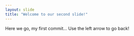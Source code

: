 ```yaml
---
layout: slide
title: "Welcome to our second slide!"
---
```

Here we go, my first commit...
Use the left arrow to go back!
